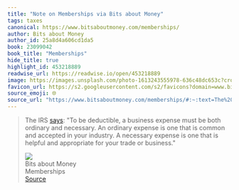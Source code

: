 ```yaml
---
title: "Note on Memberships via Bits about Money"
tags: taxes
canonical: https://www.bitsaboutmoney.com/memberships/
author: Bits about Money
author_id: 25a8d4a606cd1da5
book: 23099042
book_title: "Memberships"
hide_title: true
highlight_id: 453218889
readwise_url: https://readwise.io/open/453218889
image: https://images.unsplash.com/photo-1613243555978-636c48dc653c?crop=entropy&cs=tinysrgb&fit=max&fm=jpg&ixid=MnwxMTc3M3wwfDF8c2VhcmNofDYzfHxiYW5rfGVufDB8fHx8MTYzNDc0MjkxMA&ixlib=rb-1.2.1&q=80&w=2000
favicon_url: https://s2.googleusercontent.com/s2/favicons?domain=www.bitsaboutmoney.com
source_emoji: 🌐
source_url: "https://www.bitsaboutmoney.com/memberships/#:~:text=The%20IRS,trade%20or%20business.%22"
---
```


> The IRS [says](https://www.irs.gov/publications/p535): "To be deductible, a business expense must be both ordinary and necessary. An ordinary expense is one that is common and accepted in your industry. A necessary expense is one that is helpful and appropriate for your trade or business."
> <div class="quoteback-footer"><div class="quoteback-avatar"><img class="mini-favicon" src="https://s2.googleusercontent.com/s2/favicons?domain=www.bitsaboutmoney.com"></div><div class="quoteback-metadata"><div class="metadata-inner"><span style="display:none">FROM:</span><div aria-label="Bits about Money" class="quoteback-author"> Bits about Money</div><div aria-label="Memberships" class="quoteback-title"> Memberships</div></div></div><div class="quoteback-backlink"><a target="_blank" aria-label="go to the full text of this quotation" rel="noopener" href="https://www.bitsaboutmoney.com/memberships/#:~:text=The%20IRS,trade%20or%20business.%22" class="quoteback-arrow"> Source</a></div></div>